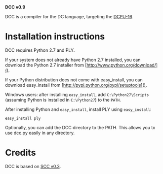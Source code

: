 **DCC v0.9**

DCC is a compiler for the DC language, targeting the [DCPU-16](http://0x10c.com/doc/dcpu-16.txt)

# Installation instructions

DCC requires Python 2.7 and PLY.

If your system does not already have Python 2.7 installed, you can download the
Python 2.7 installer from [http://www.python.org/download/]().

If your Python distribution does not come with easy_install, you can download
easy_install from [http://pypi.python.org/pypi/setuptools]().

Windows users: after installing `easy_install`, add `C:\Python27\Scripts` (assuming
Python is installed in `C:\Python27`) to the `PATH`.

After installing Python and `easy_install`, install PLY using
`easy_install`:

    easy_install ply

Optionally, you can add the DCC directory to the PATH. This allows you to use
dcc.py easily in any directory.

# Credits
DCC is based on [SCC v0.3](https://github.com/zr40/scc).
